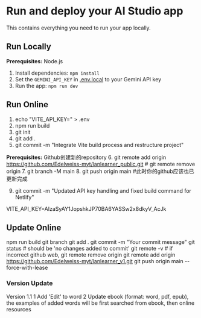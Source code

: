 # Run and deploy your AI Studio app

This contains everything you need to run your app locally.

## Run Locally

**Prerequisites:**  Node.js

1. Install dependencies:
   `npm install`
2. Set the `GEMINI_API_KEY` in [.env.local](.env.local) to your Gemini API key
3. Run the app:
   `npm run dev`


## Run Online

1. echo "VITE_API_KEY=" > .env
2. npm run build
3. git init
4. git add .
5. git commit -m "Integrate Vite build process and restructure project"

**Prerequisites:** Github创建新的repository
6. git remote add origin https://github.com/Edelweiss-myt/lanlearner_public.git    # git remote remove origin
7. git branch -M main
8. git push origin main        #此时你的github应该也已更新完成

9. git commit -m "Updated API key handling and fixed build command for Netlify"


VITE_API_KEY=AIzaSyAY1JopshkJP70BA6YASSw2x8dkyV_AcJk


## Update Online
npm run build
git branch
git add . 
git commit -m "Your commit message"
git status  # should be 'no changes added to commit'
git remote -v   # if incorrect github web, git remote remove origin
git remote add origin https://github.com/Edelweiss-myt/lanlearner_v1.git 
git push origin main --force-with-lease



### Version Update
Version 1.1
    1 Add 'Edit' to word
    2 Update ebook (format: word, pdf, epub), the examples of added words will be first searched from ebook, then online resources
